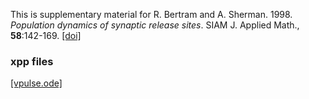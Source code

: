 
This is supplementary material for R. Bertram and A. Sherman. 1998. *Population dynamics of synaptic release sites*. SIAM J. Applied Math., __58__:142-169.  [[doi]](https://epubs.siam.org/doi/10.1137/S0036139996297912)

### xpp files

[[vpulse.ode]](vpulse.ode)
